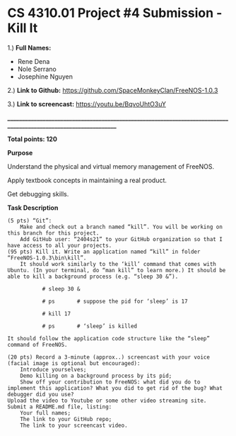 # CS 4310.01 Project #4 Submission - Kill It

1.) **Full Names:**
   - Rene Dena
   - Nole Serrano
   - Josephine Nguyen
   
2.) **Link to Github:**   https://github.com/SpaceMonkeyClan/FreeNOS-1.0.3

3.) **Link to screencast:** https://youtu.be/BqvoUhtO3uY

**________________________________________________________________________________________________________________**

**Total points: 120**

**Purpose**

Understand the physical and virtual memory management of FreeNOS.

Apply textbook concepts in maintaining a real product.

Get debugging skills.

**Task Description** 

    (5 pts) “Git”:
        Make and check out a branch named “kill”. You will be working on this branch for this project.
        Add GitHub user: “2404s21” to your GitHub organization so that I have access to all your projects.
    (95 pts) Kill it. Write an application named “kill” in folder “FreeNOS-1.0.3\bin\kill”.
        It should work similarly to the ‘kill’ command that comes with Ubuntu. (In your terminal, do “man kill” to learn more.) It should be able to kill a background process (e.g. “sleep 30 &”).

               # sleep 30 &

               # ps       # suppose the pid for ‘sleep’ is 17

               # kill 17

               # ps       # ‘sleep’ is killed

    It should follow the application code structure like the “sleep” command of FreeNOS.

    (20 pts) Record a 3-minute (approx..) screencast with your voice (facial image is optional but encouraged):
        Introduce yourselves;
        Demo killing on a background process by its pid;
        Show off your contribution to FreeNOS: what did you do to implement this application? What you did to get rid of the bug? What debugger did you use?
    Upload the video to Youtube or some other video streaming site.
    Submit a README.md file, listing:
        Your full names;
        The link to your GitHub repo;
        The link to your screencast video.
